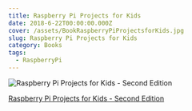 ```yaml
---
title: Raspberry Pi Projects for Kids 
date: 2018-6-22T00:00:00.000Z
cover: /assets/BookRaspberryPiProjectsforKids.jpg
slug: Raspberry Pi Projects for Kids
category: Books
tags:
  - RaspberryPi
---
```



![Raspberry Pi Projects for Kids - Second Edition](/assets/BookRaspberryPiProjectsforKids.jpg)


[Raspberry Pi Projects for Kids - Second Edition](https://www.amazon.co.uk/Raspberry-Pi-Projects-Kids-Second/dp/1785281526/)

